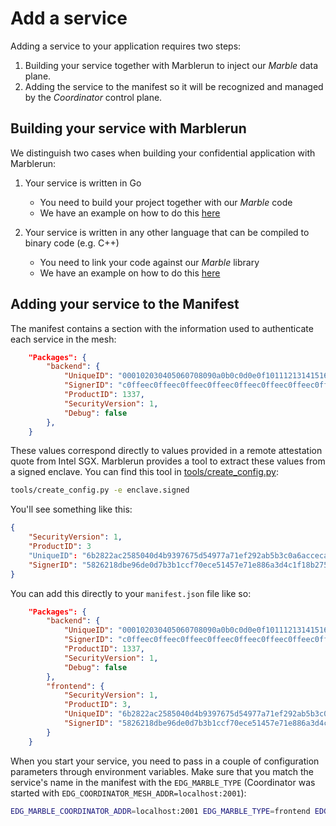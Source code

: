 # Add a service

Adding a service to your application requires two steps:

1. Building your service together with Marblerun to inject our *Marble* data plane.
2. Adding the service to the manifest so it will be recognized and managed by the *Coordinator* control plane.

## Building your service with Marblerun

We distinguish two cases when building your confidential application with Marblerun:

1. Your service is written in Go
    * You need to build your project together with our *Marble* code
    * We have an example on how to do this [here](https://github.com/edgelesssys/coordinator/blob/master/samples/helloworld/README.md)

1. Your service is written in any other language that can be compiled to binary code (e.g. C++)
    * You need to link your code against our *Marble* library
    * We have an example on how to do this [here](https://github.com/edgelesssys/coordinator/blob/master/samples/helloc%2B%2B/README.md)

## Adding your service to the Manifest

The manifest contains a section with the information used to authenticate each service in the mesh:

```json
	"Packages": {
		"backend": {
			"UniqueID": "000102030405060708090a0b0c0d0e0f101112131415161718191a1b1c1d1e1f",
            "SignerID": "c0ffeec0ffeec0ffeec0ffeec0ffeec0ffeec0ffeec0ffeec0ffeec0ffeec0ffee",
            "ProductID": 1337,
            "SecurityVersion": 1,
			"Debug": false
		},
    }
```

These values correspond directly to values provided in a remote attestation quote from Intel SGX.
Marblerun provides a tool to extract these values from a signed enclave.
You can find this tool in [tools/create_config.py](https://github.com/edgelesssys/coordinator/blob/master/tools/create_config.py):

```bash
tools/create_config.py -e enclave.signed
```

You'll see something like this:

```json
{
    "SecurityVersion": 1,
    "ProductID": 3
    "UniqueID": "6b2822ac2585040d4b9397675d54977a71ef292ab5b3c0a6acceca26074ae585",
    "SignerID": "5826218dbe96de0d7b3b1ccf70ece51457e71e886a3d4c1f18b27576d22cdc74"
}
```

You can add this directly to your `manifest.json` file like so:

```json
	"Packages": {
		"backend": {
			"UniqueID": "000102030405060708090a0b0c0d0e0f101112131415161718191a1b1c1d1e1f",
            "SignerID": "c0ffeec0ffeec0ffeec0ffeec0ffeec0ffeec0ffeec0ffeec0ffeec0ffeec0ffee",
            "ProductID": 1337,
            "SecurityVersion": 1,
			"Debug": false
		},
        "frontend": {
            "SecurityVersion": 1,
            "ProductID": 3,
            "UniqueID": "6b2822ac2585040d4b9397675d54977a71ef292ab5b3c0a6acceca26074ae585",
            "SignerID": "5826218dbe96de0d7b3b1ccf70ece51457e71e886a3d4c1f18b27576d22cdc74"
        }
    }
```

When you start your service, you need to pass in a couple of configuration parameters through environment variables.
Make sure that you match the service's name in the manifest with the `EDG_MARBLE_TYPE` (Coordinator was started with `EDG_COORDINATOR_MESH_ADDR=localhost:2001`):

```bash
EDG_MARBLE_COORDINATOR_ADDR=localhost:2001 EDG_MARBLE_TYPE=frontend EDG_MARBLE_UUID_FILE=$PWD/uuid EDG_MARBLE_DNS_NAMES=localhost erthost enclave.signed
```
